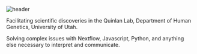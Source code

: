 ![header](./assets/slc.png)

Facilitating scientific discoveries in the Quinlan Lab, Department of Human Genetics, University of Utah.

Solving complex issues with Nextflow, Javascript, Python, and anything else necessary to interpret and communicate.
